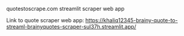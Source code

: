 quotestoscrape.com streamlit scraper web app

Link to quote scraper web app: https://khaliq12345-brainy-quote-to-streaml-brainyquotes-scraper-sul37h.streamlit.app/
